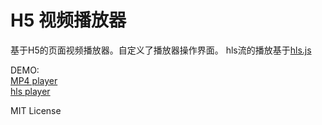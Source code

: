 H5 视频播放器
==
基于H5的页面视频播放器。自定义了播放器操作界面。
hls流的播放基于[hls.js](https://github.com/video-dev/hls.js)

DEMO:<br>
[MP4 player](http://codeqian.github.io/H5-videoPlayer/demo/mp4/player.html)<br>
[hls player](http://codeqian.github.io/H5-videoPlayer/demo/hls/player.html)<br>

MIT License
